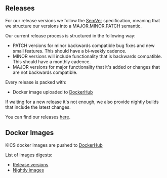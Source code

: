 ## Releases

For our release versions we follow the <a href="https://semver.org/" target="_blank">SemVer</a> specification, meaning that we structure our versions into a MAJOR.MINOR.PATCH semantic.

Our current release process is structured in the following way:

-   PATCH versions for minor backwards compatible bug fixes and new small features. This should have a bi-weekly cadence.
-   MINOR versions will include functionality that is backwards compatible. This should have a monthly cadence.
-   MAJOR versions for major functionality that it's added or changes that are not backwards compatible.

Every release is packed with:

-   Docker image uploaded to <a href="https://hub.docker.com/r/checkmarx/kics" target="_blank">DockerHub</a>

If waiting for a new release it's not enough, we also provide nightly builds that include the latest changes.

You can find our releases <a href="https://github.com/Checkmarx/kics/releases" target="_blank">here</a>.

## Docker Images

KICS docker images are pushed to [DockerHub](https://hub.docker.com/repository/docker/checkmarx/kics)

List of images digests:

-   [Release versions](./docker-img/digests.md)
-   [Nightly images](./docker-img/nightly.md)
